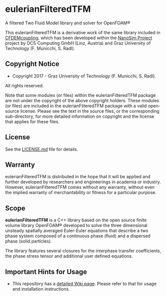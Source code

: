eulerianFilteredTFM
==
A filtered Two Fluid Model library and solver for OpenFOAM®

This eulerianFilteredTFM is a derivative work of the same library included in [CFDEMcoupling](https://www.cfdem.com/cfdemcoupling), which has been developed within the 
[NanoSim Project](http://sintef.no/NanoSim) project by DCS Computing GmbH (Linz, Austria) and 
Graz University of Technology (F. Municchi, S. Radl).

Copyright Notice
------------------

- Copyright 2017 - Graz University of Technology (F. Municchi, S. Radl).

All rights reserved.

Note that some modules (or files) within the eulerianFilteredTFM package are not under the copyright of the above copyright holders. These modules (or files) are included in the eulerianFilteredTFM package with a valid open-source license. Please see the text in the source files, or the corresponding sub-directory, for more detailed information on copyright and the license that applies for these files.

License
-----------------
See the [LICENSE.md](LICENSE.md) file for details.

Warranty
-----------------
eulerianFilteredTFM is distributed in the hope that it will be applied and further developed by researchers and engineerings in academia or industry. However, eulerianFilteredTFM comes without any warranty, without even the implied warranty of merchantability or fitness for a particular purpose. 


Scope
---------------------------------------
__eulerianFilteredTFM__ is a C++ library based on the open source finite
 volume library OpenFOAM® developed to solve the three dimensional unsteady spatially averaged Euler-Euler equations that describe a two phase system composed of
 a continuous phase (fluid) and a dispersed phase (solid particles).

The library features several closures for the interphase transfer coefficients, the
phase stress tensor and additional user defined equations.

Important Hints for Usage
-----------------
- This repository has a [detailed Wiki page](https://github.com/fmuni/filteredTFM/wiki). Please refer to that for usage and installation instructions.
